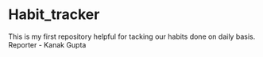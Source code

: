 # Habit_tracker
This is my first repository helpful for tacking our habits done on daily basis.
Reporter - Kanak Gupta
